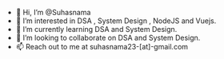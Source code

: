 - 👋 Hi, I’m @Suhasnama
- 👀 I’m interested in DSA , System Design , NodeJS and Vuejs.
- 🌱 I’m currently learning DSA and System Design.
- 💞️ I’m looking to collaborate on DSA and System Design.
- 📫 Reach out to me at suhasnama23-[at]-gmail.com

<!---
Suhasnama/Suhasnama is a ✨ special ✨ repository because its `README.md` (this file) appears on your GitHub profile.
You can click the Preview link to take a look at your changes.
--->
